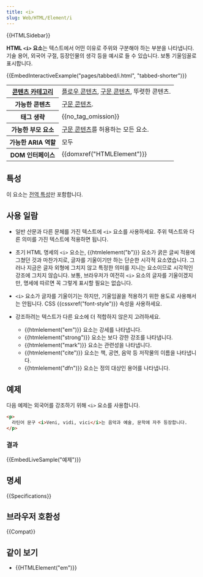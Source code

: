 ```yaml
---
title: <i>
slug: Web/HTML/Element/i
---
```


{{HTMLSidebar}}

**HTML `<i>` 요소**는 텍스트에서 어떤 이유로 주위와 구분해야 하는 부분을 나타냅니다. 기술 용어, 외국어 구절, 등장인물의 생각 등을 예시로 들 수 있습니다. 보통 기울임꼴로 표시합니다.

{{EmbedInteractiveExample("pages/tabbed/i.html", "tabbed-shorter")}}

<table class="properties">
  <tbody>
    <tr>
      <th scope="row">
        <a href="/ko/docs/Web/Guide/HTML/Content_categories">콘텐츠 카테고리</a>
      </th>
      <td>
        <a href="/ko/docs/Web/Guide/HTML/Content_categories#플로우_콘텐츠"
          >플로우 콘텐츠</a
        >,
        <a href="/ko/docs/Web/Guide/HTML/Content_categories#구문_콘텐츠"
          >구문 콘텐츠</a
        >, 뚜렷한 콘텐츠.
      </td>
    </tr>
    <tr>
      <th scope="row">가능한 콘텐츠</th>
      <td>
        <a href="/ko/docs/Web/Guide/HTML/Content_categories#구문_콘텐츠"
          >구문 콘텐츠</a
        >.
      </td>
    </tr>
    <tr>
      <th scope="row">태그 생략</th>
      <td>{{no_tag_omission}}</td>
    </tr>
    <tr>
      <th scope="row">가능한 부모 요소</th>
      <td>
        <a href="/ko/docs/Web/Guide/HTML/Content_categories#구문_콘텐츠"
          >구문 콘텐츠</a
        >를 허용하는 모든 요소.
      </td>
    </tr>
    <tr>
      <th scope="row">가능한 ARIA 역할</th>
      <td>모두</td>
    </tr>
    <tr>
      <th scope="row">DOM 인터페이스</th>
      <td>{{domxref("HTMLElement")}}</td>
    </tr>
  </tbody>
</table>

## 특성

이 요소는 [전역 특성](/ko/docs/Web/HTML/Global_attributes)만 포함합니다.

## 사용 일람

- 일반 산문과 다른 문체를 가진 텍스트에 `<i>` 요소를 사용하세요. 주위 텍스트와 다른 의미를 가진 텍스트에 적용하면 됩니다.
- 초기 HTML 명세의 `<i>` 요소는, {{htmlelement("b")}} 요소가 굵은 글씨 적용에 그쳤던 것과 마찬가지로, 글자를 기울이기만 하는 단순한 시각적 요소였습니다. 그러나 지금은 글자 외형에 그치지 않고 특정한 의미를 지니는 요소이므로 시각적인 강조에 그치지 않습니다. 보통, 브라우저가 여전히 `<i>` 요소의 글자를 기울이겠지만, 명세에 따르면 꼭 그렇게 표시할 필요는 없습니다.
- `<i>` 요소가 글자를 기울이기는 하지만, 기울임꼴을 적용하기 위한 용도로 사용해서는 안됩니다. CSS {{cssxref("font-style")}} 속성을 사용하세요.
- 강조하려는 텍스트가 다른 요소에 더 적합하지 않은지 고려하세요.

  - {{htmlelement("em")}} 요소는 강세를 나타냅니다.
  - {{htmlelement("strong")}} 요소는 보다 강한 강조를 나타냅니다.
  - {{htmlelement("mark")}} 요소는 관련성을 나타냅니다.
  - {{htmlelement("cite")}} 요소는 책, 공연, 음악 등 저작물의 이름을 나타냅니다.
  - {{htmlelement("dfn")}} 요소는 정의 대상인 용어를 나타냅니다.

## 예제

다음 예제는 외국어를 강조하기 위해 `<i>` 요소를 사용합니다.

```html
<p>
  라틴어 문구 <i>Veni, vidi, vici</i>는 음악과 예술, 문학에 자주 등장합니다.
</p>
```

### 결과

{{EmbedLiveSample("예제")}}

## 명세

{{Specifications}}

## 브라우저 호환성

{{Compat}}

## 같이 보기

- {{HTMLElement("em")}}
